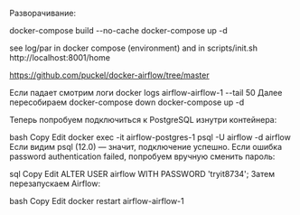 Разворачивание:

docker-compose build --no-cache
docker-compose up -d

see log/par in docker compose (environment) and in scripts/init.sh
http://localhost:8001/home


https://github.com/puckel/docker-airflow/tree/master

Если падает смотрим логи
docker logs airflow-airflow-1 --tail 50
Далее пересобираем
docker-compose down
docker-compose up -d


Теперь попробуем подключиться к PostgreSQL изнутри контейнера:

bash
Copy
Edit
docker exec -it airflow-postgres-1 psql -U airflow -d airflow
Если видим psql (12.0) — значит, подключение успешно.
Если ошибка password authentication failed, попробуем вручную сменить пароль:

sql
Copy
Edit
ALTER USER airflow WITH PASSWORD 'tryit8734';
Затем перезапускаем Airflow:

bash
Copy
Edit
docker restart airflow-airflow-1